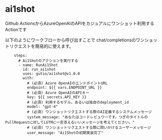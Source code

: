 # ai1shot
Github ActionsからAzureOpenAIのAPIをカジュアルにワンショット利用するActionです


以下のようにワークフローから呼び出すことで chat/completionsのワンショットリクエストを簡易的に使えます。

```
    steps:
      # Ai1Shotのアクションを実行する
      - name: RunAi1Shot
        id: run_ai1shot
        uses: gutio/ai1shot@v1.0.0
        with:
          # (必須) Azure OpenAIのエンドポイントURL
          endpoint: ${{ vars.ENDPOINT_URL }}
          # (必須) Azure OpenAIのAPIキー
          key: ${{ secrets.API_KEY }}
          # (必須) 利用するモデル。あるいは独自のdeployment_id
          model: "gpt-4"
          # (必須) ワンショットリクエストする際のAI定義するシステムメッセージ
          system_message: "あなたはコードレビュワーです。つぎのタイトルのPullRequestに対してLGTMに一言添えるいいメッセージを考えてください。"
          # (必須) ワンショットリクエストする際に問いかけるユーザーメッセージ
          user_message: "Ai1Shotの初期実装完了"
```
